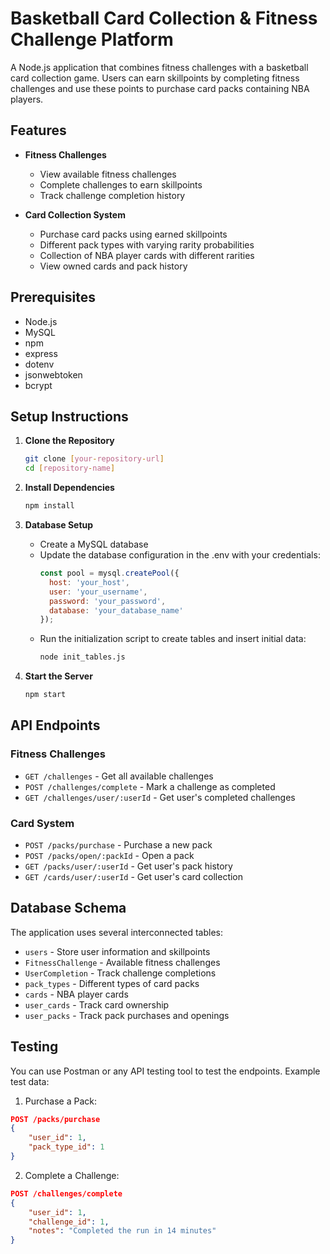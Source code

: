 # Basketball Card Collection & Fitness Challenge Platform

A Node.js application that combines fitness challenges with a basketball card collection game. Users can earn skillpoints by completing fitness challenges and use these points to purchase card packs containing NBA players.

## Features

- **Fitness Challenges**
  - View available fitness challenges
  - Complete challenges to earn skillpoints
  - Track challenge completion history

- **Card Collection System**
  - Purchase card packs using earned skillpoints
  - Different pack types with varying rarity probabilities
  - Collection of NBA player cards with different rarities
  - View owned cards and pack history

## Prerequisites

- Node.js 
- MySQL 
- npm 
- express
- dotenv
- jsonwebtoken
- bcrypt

## Setup Instructions

1. **Clone the Repository**
   ```bash
   git clone [your-repository-url]
   cd [repository-name]
   ```

2. **Install Dependencies**
   ```bash
   npm install
   ```

3. **Database Setup**
   - Create a MySQL database
   - Update the database configuration in the .env with your credentials:
     ```javascript
     const pool = mysql.createPool({
       host: 'your_host',
       user: 'your_username',
       password: 'your_password',
       database: 'your_database_name'
     });
     ```
   - Run the initialization script to create tables and insert initial data:
     ```bash
     node init_tables.js
     ```

4. **Start the Server**
   ```bash
   npm start
   ```

## API Endpoints

### Fitness Challenges
- `GET /challenges` - Get all available challenges
- `POST /challenges/complete` - Mark a challenge as completed
- `GET /challenges/user/:userId` - Get user's completed challenges

### Card System
- `POST /packs/purchase` - Purchase a new pack
- `POST /packs/open/:packId` - Open a pack
- `GET /packs/user/:userId` - Get user's pack history
- `GET /cards/user/:userId` - Get user's card collection

## Database Schema

The application uses several interconnected tables:
- `users` - Store user information and skillpoints
- `FitnessChallenge` - Available fitness challenges
- `UserCompletion` - Track challenge completions
- `pack_types` - Different types of card packs
- `cards` - NBA player cards
- `user_cards` - Track card ownership
- `user_packs` - Track pack purchases and openings

## Testing

You can use Postman or any API testing tool to test the endpoints. Example test data:

1. Purchase a Pack:
```json
POST /packs/purchase
{
    "user_id": 1,
    "pack_type_id": 1
}
```

2. Complete a Challenge:
```json
POST /challenges/complete
{
    "user_id": 1,
    "challenge_id": 1,
    "notes": "Completed the run in 14 minutes"
}
```
